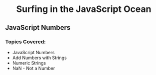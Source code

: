 <h1 align= "center">Surfing in the JavaScript Ocean</h1>

## JavaScript Numbers

### Topics Covered:

- JavaScript Numbers
- Add Numbers with Strings
- Numeric Strings
- NaN - Not a Number
